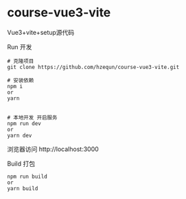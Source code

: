 # course-vue3-vite
Vue3+vite+setup源代码


Run 开发

    # 克隆项目
    git clone https://github.com/hzequn/course-vue3-vite.git

    # 安装依赖
    npm i
    or
    yarn


    # 本地开发 开启服务
    npm run dev
    or
    yarn dev


浏览器访问 http://localhost:3000

Build 打包

    npm run build 
    or
    yarn build
